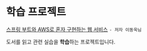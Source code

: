 # 학습 프로젝트

 [스프링 부트와 AWS로 혼자 구현하는 웹 서비스](https://github.com/jojoldu/freelec-springboot2-webservice) `- 저자 이동욱님`
 
 도서를 읽고 관련 실습을 **학습**하는 프로젝트입니다.
